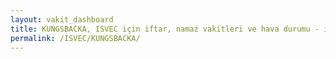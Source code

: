 ```yaml
---
layout: vakit_dashboard
title: KUNGSBACKA, ISVEC için iftar, namaz vakitleri ve hava durumu - ilçe/eyalet seç
permalink: /ISVEC/KUNGSBACKA/
---
```


<script type="text/javascript">
  var GLOBAL_COUNTRY = 'ISVEC';
  var GLOBAL_CITY = 'KUNGSBACKA';
  var GLOBAL_STATE = '';
  var lat = 72;
  var lon = 21;
</script>
